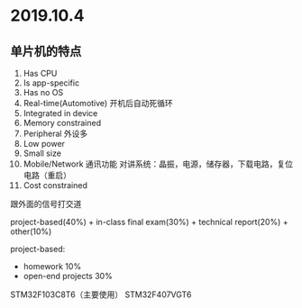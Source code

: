 # 2019.10.4

## 单片机的特点

1. Has CPU
2. Is app-specific
3. Has no OS
4. Real-time(Automotive) 开机后自动死循环
5. Integrated in device
6. Memory constrained
7. Peripheral 外设多
8. Low power
9. Small size
10. Mobile/Network 通讯功能 对讲系统：晶振，电源，储存器，下载电路，复位电路（重启）
11. Cost constrained
    
跟外面的信号打交道

project-based(40%) + in-class final exam(30%) + technical report(20%) + other(10%)

project-based:
* homework 10%
* open-end projects 30%
  
STM32F103C8T6（主要使用）
STM32F407VGT6